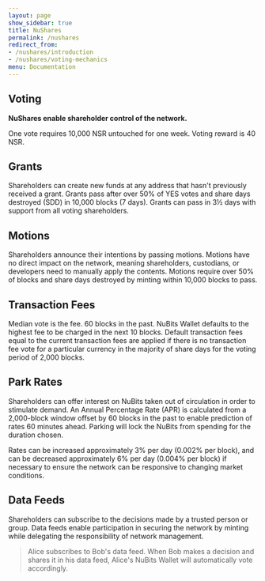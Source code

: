 ```yaml
---
layout: page
show_sidebar: true
title: NuShares
permalink: /nushares
redirect_from:
- /nushares/introduction
- /nushares/voting-mechanics
menu: Documentation
---
```

## Voting

**NuShares enable shareholder control of the network.**

One vote requires 10,000 NSR untouched for one week. Voting reward is 40 NSR.

## Grants

Shareholders can create new funds at any address that hasn't previously received a grant. Grants pass after over 50% of YES votes and share days destroyed (SDD) in 10,000 blocks (7 days). Grants can pass in 3½ days with support from all voting shareholders.

## Motions

Shareholders announce their intentions by passing motions. Motions have no direct impact on the network, meaning shareholders, custodians, or developers need to manually apply the contents. Motions require over 50% of blocks and share days destroyed by minting within 10,000 blocks to pass.

## Transaction Fees

Median vote is the fee. 60 blocks in the past. NuBits Wallet defaults to the highest fee to be charged in the next 10 blocks. Default transaction fees equal to the current transaction fees are applied if there is no transaction fee vote for a particular currency in the majority of share days for the voting period of 2,000 blocks.

## Park Rates

Shareholders can offer interest on NuBits taken out of circulation in order to stimulate demand. An Annual Percentage Rate (APR) is calculated from a 2,000-block window offset by 60 blocks in the past to enable prediction of rates 60 minutes ahead. Parking will lock the NuBits from spending for the duration chosen.

Rates can be increased approximately 3% per day (0.002% per block), and can be decreased approximately 6% per day (0.004% per block) if necessary to ensure the network can be responsive to changing market conditions.

## Data Feeds

Shareholders can subscribe to the decisions made by a trusted person or group. Data feeds enable participation in securing the network by minting while delegating the responsibility of network management.

> Alice subscribes to Bob's data feed. When Bob makes a decision and shares it in his data feed, Alice's NuBits Wallet will automatically vote accordingly.
